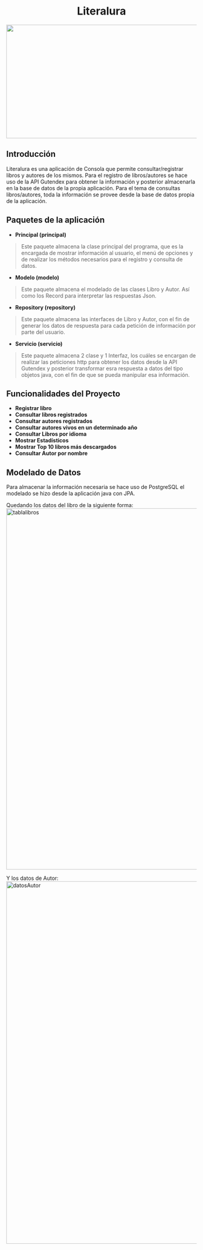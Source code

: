 <h1 align="center" color="#DA70D6"> Literalura </h1>
<p align="Center">
   <img style="text-align:center;" height="300px"  width="600px" src="https://images.pexels.com/photos/45717/pexels-photo-45717.jpeg?auto=compress&cs=tinysrgb&w=1260&h=750&dpr=2">
</p>

## Introducción

Literalura es una aplicación de Consola que permite consultar/registrar libros 
y autores de los mismos. Para el registro de libros/autores se hace uso 
de la API Gutendex para obtener la información y posterior almacenarla
en la base de datos de la propia aplicación. Para el tema de 
consultas libros/autores, toda la información se provee
desde la base de datos propia de la aplicación. 

## Paquetes de la aplicación

- **Principal (principal)**
> Este paquete almacena la clase principal del programa, que es la encargada de mostrar
información al usuario, el menú de opciones y de realizar los métodos necesarios para
> el registro y consulta de datos. 
> 
- **Modelo (modelo)**
> Este paquete almacena el modelado de las clases Libro y Autor.
Así como los Record para interpretar las respuestas Json.

- **Repository (repository)**
> Este paquete almacena las interfaces de Libro y Autor, con el fin de generar los 
> datos de respuesta para cada petición de información por parte del usuario.

- **Servicio (servicio)**
>Este paquete almacena 2 clase y 1 Interfaz, los cuáles se encargan de realizar las peticiones 
> http para obtener los datos desde la API Gutendex y posterior transformar esra respuesta a 
> datos del tipo objetos java, con el fin de que se pueda manipular esa información.


## Funcionalidades del Proyecto
- **Registrar libro**
- **Consultar libros registrados**
- **Consultar autores registrados**
- **Consultar autores vivos en un determinado año**
- **Consultar Libros por idioma**
- **Mostrar Estadísticos**
- **Mostrar Top 10 libros más descargados**
- **Consultar Autor por nombre**

## Modelado de Datos
Para almacenar la información necesaria se hace uso de PostgreSQL
el modelado se hizo desde la aplicación java con JPA. 

Quedando los datos del libro de la siguiente forma: 
<img width="954" alt="tablalibros" src="https://github.com/user-attachments/assets/2bdf7d43-14f5-498b-83b5-da3b5e538af6" />

Y los datos de Autor:
<img width="957" alt="datosAutor" src="https://github.com/user-attachments/assets/bd1f4efe-8ee4-41ca-bd01-8821341204fd" />










